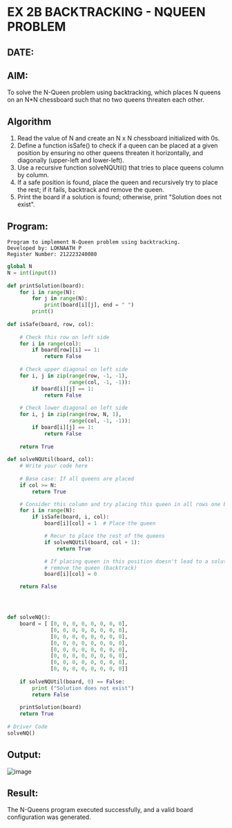 # EX 2B BACKTRACKING - NQUEEN PROBLEM
## DATE:
## AIM:
To solve the N-Queen problem using backtracking, which places N queens on an N*N chessboard such that no two queens threaten each other.


## Algorithm
1. Read the value of N and create an N x N chessboard initialized with 0s.
2. Define a function isSafe() to check if a queen can be placed at a given position by ensuring no other queens threaten it horizontally, and diagonally (upper-left and lower-left).
3. Use a recursive function solveNQUtil() that tries to place queens column by column.
4. If a safe position is found, place the queen and recursively try to place the rest; if it fails, backtrack and remove the queen.
5. Print the board if a solution is found; otherwise, print "Solution does not exist".

## Program:
```
Program to implement N-Queen problem using backtracking.
Developed by: LOKNAATH P
Register Number: 212223240080
```
```python
global N
N = int(input())
 
def printSolution(board):
    for i in range(N):
        for j in range(N):
            print(board[i][j], end = " ")
        print()
 
def isSafe(board, row, col):
 
    # Check this row on left side
    for i in range(col):
        if board[row][i] == 1:
            return False
 
    # Check upper diagonal on left side
    for i, j in zip(range(row, -1, -1),
                    range(col, -1, -1)):
        if board[i][j] == 1:
            return False
 
    # Check lower diagonal on left side
    for i, j in zip(range(row, N, 1),
                    range(col, -1, -1)):
        if board[i][j] == 1:
            return False
 
    return True
 
def solveNQUtil(board, col):
    # Write your code here
    
    # Base case: If all queens are placed
    if col >= N:
        return True

    # Consider this column and try placing this queen in all rows one by one
    for i in range(N):
        if isSafe(board, i, col):
            board[i][col] = 1  # Place the queen

            # Recur to place the rest of the queens
            if solveNQUtil(board, col + 1):
                return True

            # If placing queen in this position doesn't lead to a solution,
            # remove the queen (backtrack)
            board[i][col] = 0

    return False




def solveNQ():
    board = [ [0, 0, 0, 0, 0, 0, 0, 0],
              [0, 0, 0, 0, 0, 0, 0, 0],
              [0, 0, 0, 0, 0, 0, 0, 0],
              [0, 0, 0, 0, 0, 0, 0, 0],
              [0, 0, 0, 0, 0, 0, 0, 0],
              [0, 0, 0, 0, 0, 0, 0, 0],
              [0, 0, 0, 0, 0, 0, 0, 0],
              [0, 0, 0, 0, 0, 0, 0, 0]]
 
    if solveNQUtil(board, 0) == False:
        print ("Solution does not exist")
        return False
 
    printSolution(board)
    return True
 
# Driver Code
solveNQ()


```

## Output:
![image](https://github.com/user-attachments/assets/4d7a3075-fa5a-42a2-ae38-75b99677aa1e)



## Result:
The N-Queens program executed successfully, and a valid board configuration was generated.
